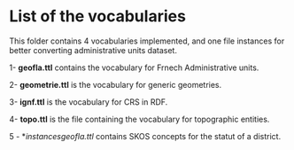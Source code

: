 List of the vocabularies 
======================
This folder contains 4 vocabularies implemented, and one file instances for better converting administrative units dataset.

  1- **geofla.ttl** contains the vocabulary for Frnech Administrative units.
  
  2- **geometrie.ttl** is the vocabulary for generic geometries.
  
  3- **ignf.ttl** is the vocabulary for CRS in RDF.
  
  4- **topo.ttl** is the file containing the vocabulary for topographic entities.
  
  5 - **instancesgeofla.ttl* contains SKOS concepts for the statut of a district.
